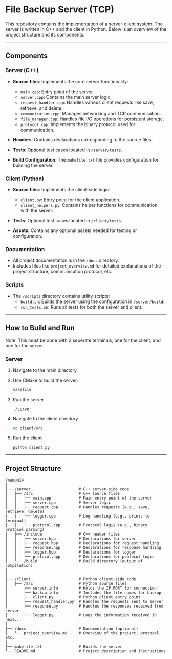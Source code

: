 # File Backup Server (TCP)

This repository contains the implementation of a server-client system. The server is written in C++ and the client in Python. Below is an overview of the project structure and its components.

---

## Components

### **Server (C++)**
- **Source files**: Implements the core server functionality:
  - `main.cpp`: Entry point of the server.
  - `server.cpp`: Contains the main server logic.
  - `request_handler.cpp`: Handles various client requests like save, retrieve, and delete.
  - `communication.cpp`: Manages networking and TCP communication.
  - `file_manager.cpp`: Handles file I/O operations for persistent storage.
  - `protocol.cpp`: Implements the binary protocol used for communication.

- **Headers**: Contains declarations corresponding to the source files.

- **Tests**: Optional test cases located in `/server/tests`.

- **Build Configuration**: The `makefile.txt` file provides configuration for building the server.

### **Client (Python)**
- **Source files**: Implements the client-side logic:
  - `client.py`: Entry point for the client application.
  - `client_helpers.py`: Contains helper functions for communication with the server.

- **Tests**: Optional test cases located in `/client/tests`.

- **Assets**: Contains any optional assets needed for testing or configuration.

### **Documentation**
- All project documentation is in the `/docs` directory.
- Includes files like `project_overview.md` for detailed explanations of the project structure, communication protocol, etc.

### **Scripts**
- The `/scripts` directory contains utility scripts:
  - `build.sh`: Builds the server using the configuration in `/server/build`.
  - `run_tests.sh`: Runs all tests for both the server and client.

---

## How to Build and Run
Note: This must be done with 2 seperate terminals, one for the client, and one for the server.

### **Server**
1. Navigate to the main directory

2. Use CMake to build the server:
    ```bash
    makefile
    ```
3. Run the server
    ```bash
    ./server
    ```
4. Navigate to the client directory
   ```bash
   cd client/src
   ```
5. Run the client
    ```bash
    python client.py
    ```
---

## Project Structure

```plaintext
/maman14
│
├── /server                     # C++ server-side code
│   ├── /src                    # C++ source files
│   │   ├── main.cpp            # Main entry point of the server
│   │   ├── server.cpp          # Server logic
│   │   ├── request.cpp         # Handles requests (e.g., save, retrieve, delete)
│   │   ├── logger.cpp          # Log handling (e.g., prints to terminal)
│   │   └── protocol.cpp        # Protocol logic (e.g., binary protocol parsing)
│   ├── /include                # C++ header files
│   │   ├── server.hpp          # Declarations for server
│   │   ├── request.hpp         # Declarations for request handling
│   │   ├── response.hpp        # Declarations for response handling
│   │   ├── logger.hpp          # Declarations for logger
│   │   └── protocol.hpp        # Declarations for protocol logic
│   └── /build                  # Build directory (output of compilation)
│      
│
├── /client                     # Python client-side code
│   ├── /src                    # Python source files
│       ├── server.info         # Holds the IP:PORT for connection
│       ├── backup.info         # Includes the file names for backup
│       ├── client.py           # Python client entry point
│       ├── request_handler.py  # Handles the requests sent to server
│       ├── response.py         # Handles the responses received from server
│       └── logger.py           # Logs the information received in hexa...   
│
├── /docs                       # Documentation (optional)
│   └── project_overview.md     # Overview of the project, protocol, etc.
│
├── makefile.txt                # Builds the server
└── README.md                   # Project description and instructions
```
